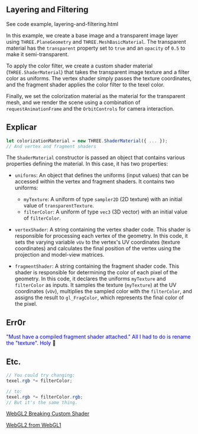 ## Layering and Filtering

See code example, layering-and-filtering.html

In this example, we create a base image and a transparent image layer using `THREE.PlaneGeometry` and `THREE.MeshBasicMaterial`. The transparent material has the `transparent` property set to `true` and an `opacity` of `0.5` to make it semi-transparent.

To apply the color filter, we create a custom shader material (`THREE.ShaderMaterial`) that takes the transparent image texture and a filter color as uniforms. The vertex shader simply passes the texture coordinates, and the fragment shader applies the color filter to the texel color.

Finally, we set the colorization material as the material for the transparent mesh, and we render the scene using a combination of `requestAnimationFrame` and the `OrbitControls` for camera interaction.

## Explicar

```js
let colorizationMaterial = new THREE.ShaderMaterial({ ... });
// And vertex and fragment shaders
```

The `ShaderMaterial` constructor is passed an object that contains various properties defining the material. In this case, it has two properties:

   - `uniforms`: An object that defines the uniforms (input values) that can be accessed within the vertex and fragment shaders. It contains two uniforms:
     - `myTexture`: A uniform of type `sampler2D` (2D texture) with an initial value of `transparentTexture`.
     - `filterColor`: A uniform of type `vec3` (3D vector) with an initial value of `filterColor`.

   - `vertexShader`: A string containing the vertex shader code. This shader is responsible for processing each vertex of the geometry. In this code, it sets the varying variable `vUv` to the vertex's UV coordinates (texture coordinates) and calculates the final position of the vertex using the projection and model-view matrices.

   - `fragmentShader`: A string containing the fragment shader code. This shader is responsible for determining the color of each pixel of the geometry. In this code, it declares the uniforms `myTexture` and `filterColor` as inputs. It samples the texture (`myTexture`) at the UV coordinates (`vUv`), multiplies the sampled color with the `filterColor`, and assigns the result to `gl_FragColor`, which represents the final color of the pixel.


## Err0r

<span style="color:#0000dd;">"Must have a compiled fragment shader attached."  All I had to do is rename the "texture".  Holy</span> 💩

## Etc.

```glsl
// You could try changing:
texel.rgb *= filterColor;
```

```glsl
// to:
texel.rgb *= filterColor.rgb;
// But it's the same thing.
```

[WebGL2 Breaking Custom Shader](https://discourse.threejs.org/t/webgl2-breaking-custom-shader/16603)

[WebGL2 from WebGL1](https://webgl2fundamentals.org/webgl/lessons/webgl1-to-webgl2.html)

<br>
